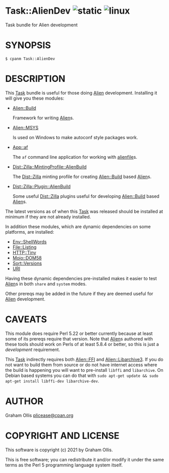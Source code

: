 # Task::AlienDev ![static](https://github.com/PerlAlien/Task-AlienDev/workflows/static/badge.svg) ![linux](https://github.com/PerlAlien/Task-AlienDev/workflows/linux/badge.svg)

Task bundle for Alien development

# SYNOPSIS

```
$ cpanm Task::AlienDev
```

# DESCRIPTION

This [Task](https://metacpan.org/pod/Task) bundle is useful for those doing [Alien](https://metacpan.org/pod/Alien) development.  Installing it will give
you these modules:

- [Alien::Build](https://metacpan.org/pod/Alien::Build)

    Framework for writing [Alien](https://metacpan.org/pod/Alien)s.

- [Alien::MSYS](https://metacpan.org/pod/Alien::MSYS)

    Is used on Windows to make autoconf style packages work.

- [App::af](https://metacpan.org/pod/App::af)

    The `af` command line application for working with [alienfile](https://metacpan.org/pod/alienfile)s.

- [Dist::Zilla::MintingProfile::AlienBuild](https://metacpan.org/pod/Dist::Zilla::MintingProfile::AlienBuild)

    The [Dist::Zilla](https://metacpan.org/pod/Dist::Zilla) minting profile for creating [Alien::Build](https://metacpan.org/pod/Alien::Build) based [Alien](https://metacpan.org/pod/Alien)s.

- [Dist::Zilla::Plugin::AlienBuild](https://metacpan.org/pod/Dist::Zilla::Plugin::AlienBuild)

    Some useful [Dist::Zilla](https://metacpan.org/pod/Dist::Zilla) plugins useful for developing [Alien::Build](https://metacpan.org/pod/Alien::Build) based [Alien](https://metacpan.org/pod/Alien)s.

The latest versions as of when this [Task](https://metacpan.org/pod/Task) was released should be installed at minimum if
they are not already installed.

In addition these modules, which are dynamic dependencies on some platforms, are installed:

- [Env::ShellWords](https://metacpan.org/pod/Env::ShellWords)
- [File::Listing](https://metacpan.org/pod/File::Listing)
- [HTTP::Tiny](https://metacpan.org/pod/HTTP::Tiny)
- [Mojo::DOM58](https://metacpan.org/pod/Mojo::DOM58)
- [Sort::Versions](https://metacpan.org/pod/Sort::Versions)
- [URI](https://metacpan.org/pod/URI)

Having these dynamic dependencies pre-installed makes it easier to test [Alien](https://metacpan.org/pod/Alien)s in both
`share` and `system` modes.

Other prereqs may be added in the future if they are deemed useful for [Alien](https://metacpan.org/pod/Alien) development.

# CAVEATS

This module does require Perl 5.22 or better currently because at least some of its prereqs
require that version.  Note that [Alien](https://metacpan.org/pod/Alien)s authored with these tools should work on Perls
of at least 5.8.4 or better, so this is just a _development_ requirement.

This [Task](https://metacpan.org/pod/Task) indirectly requires both [Alien::FFI](https://metacpan.org/pod/Alien::FFI) and [Alien::Libarchive3](https://metacpan.org/pod/Alien::Libarchive3).  If you do
not want to build them from source or do not have internet access where the build is
happening you will want to pre-install `libffi` and `libarchive`.  On Debian based systems
you can do that with `sudo apt-get update && sudo apt-get install libffi-dev libarchive-dev`.

# AUTHOR

Graham Ollis <plicease@cpan.org>

# COPYRIGHT AND LICENSE

This software is copyright (c) 2021 by Graham Ollis.

This is free software; you can redistribute it and/or modify it under
the same terms as the Perl 5 programming language system itself.
